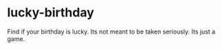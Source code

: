 # lucky-birthday
 Find if your birthday is lucky. Its not meant to be taken seriously. Its just a game.
